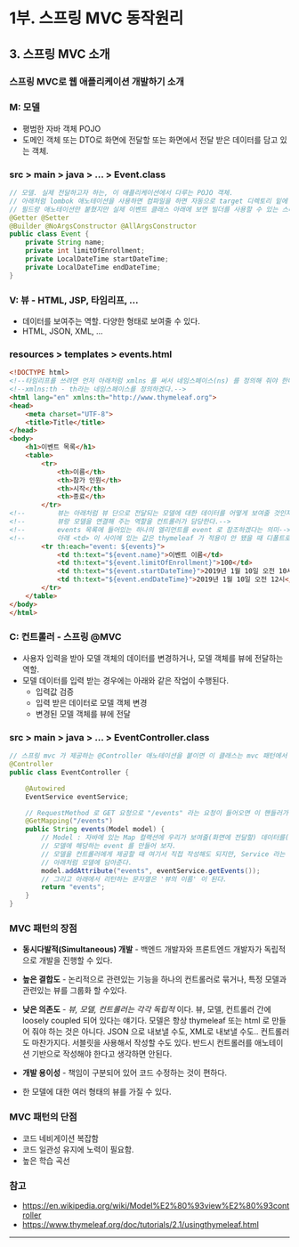 # 1부. 스프링 MVC 동작원리

## 3. 스프링 MVC 소개

### 스프링 MVC로 웹 애플리케이션 개발하기 소개

### M: 모델 
 * 평범한 자바 객체 POJO
 * 도메인 객체 또는 DTO로 화면에 전달할 또는 화면에서 전달 받은 데이터를 담고 있는 객체.

### src > main > java > ... > Event.class
```java
// 모델. 실제 전달하고자 하는, 이 애플리케이션에서 다루는 POJO 객체.
// 아래처럼 lombok 애노테이션을 사용하면 컴파일을 하면 자동으로 target 디렉토리 밑에
// 필드랑 애노테이션만 붙혔지만 실제 이벤트 클래스 아래에 보면 빌더를 사용할 수 있는 스태틱 클래스들 까지 전부 추가된다.
@Getter @Setter
@Builder @NoArgsConstructor @AllArgsConstructor
public class Event {
    private String name;
    private int limitOfEnrollment;
    private LocalDateTime startDateTime;
    private LocalDateTime endDateTime;
}
```


### V: 뷰 - HTML, JSP, ​타임리프​, ...
 * 데이터를 보여주는 역할. 다양한 형태로 보여줄 수 있다. 
 * HTML, JSON, XML, ...

### resources > templates > events.html
```html
<!DOCTYPE html>
<!--타임리프를 쓰려면 먼저 아래처럼 xmlns 를 써서 네임스페이스(ns) 를 정의해 줘야 한다.-->
<!--xmlns:th - th라는 네임스페이스를 정의하겠다.-->
<html lang="en" xmlns:th="http://www.thymeleaf.org">
<head>
    <meta charset="UTF-8">
    <title>Title</title>
</head>
<body>
    <h1>이벤트 목록</h1>
    <table>
        <tr>
            <th>이름</th>
            <th>참가 인원</th>
            <th>시작</th>
            <th>종료</th>
        </tr>
<!--        뷰는 아래처럼 뷰 단으로 전달되는 모델에 대한 데이터를 어떻게 보여줄 것인지를 처리하는 것.-->
<!--        뷰랑 모델을 연결해 주는 역할을 컨트롤러가 담당한다.-->
<!--        events 목록에 들어있는 하나의 엘리먼트를 event 로 참조하겠다는 의미-->
<!--        아래 <td> 이 사이에 있는 값은 thymeleaf 가 적용이 안 됐을 때 디폴트로 보여주는 값을 정의해 둔 것.</td>-->
        <tr th:each="event: ${events}">
            <td th:text="${event.name}">이벤트 이름</td>
            <td th:text="${event.limitOfEnrollment}">100</td>
            <td th:text="${event.startDateTime}">2019년 1월 10일 오전 10시</td>
            <td th:text="${event.endDateTime}">2019년 1월 10일 오전 12시</td>
        </tr>
    </table>
</body>
</html>
```


### C: 컨트롤러 - 스프링 @MVC
 * 사용자 입력을 받아 모델 객체의 데이터를 변경하거나, 모델 객체를 뷰에 전달하는 역할.
 * 모델 데이터를 입력 받는 경우에는 아래와 같은 작업이 수행된다.
    * 입력값 검증
    * 입력 받은 데이터로 모델 객체 변경
    * 변경된 모델 객체를 뷰에 전달

### src > main > java > ... > EventController.class
```java
// 스프링 mvc 가 제공하는 @Controller 애노테이션을 붙이면 이 클래스는 mvc 패턴에서 컨트롤러 역할을 하는 클래스가 된다.
@Controller
public class EventController {

    @Autowired
    EventService eventService;

    // RequestMethod 로 GET 요청으로 "/events" 라는 요청이 들어오면 이 핸들러가 그 요청을 처리하는 컨트롤러가 된다.
    @GetMapping("/events")
    public String events(Model model) {
        // Model : 자바에 있는 Map 컬랙션에 우리가 보여줄(화면에 전달할) 데이터를(객체를) 담으면 되는 개념.
        // 모델에 해당하는 event 를 만들어 보자.
        // 모델을 컨트롤러에게 제공할 때 여기서 직접 작성해도 되지만, Service 라는 클래스를 만들어 제공하는것이 일반적이다.
        // 아래처럼 모델에 담아준다.
        model.addAttribute("events", eventService.getEvents());
        // 그리고 아래에서 리턴하는 문자열은 '뷰의 이름' 이 된다.
        return "events";
    }
}
```

### MVC 패턴의 장점
 * __동시다발적(Simultaneous) 개발__ - 백엔드 개발자와 프론트엔드 개발자가 독립적으로 개발을 진행할 수 있다.

 * __높은 결합도__ - 논리적으로 관련있는 기능을 하나의 컨트롤러로 묶거나, 특정 모델과 관련있는 뷰를 그룹화 할 수있다. 

 * __낮은 의존도__ - _뷰, 모델, 컨트롤러는 각각 독립적_ 이다. 뷰, 모델, 컨트롤러 간에 loosely coupled 되어 있다는 얘기다. 모델은 항상 thymeleaf 또는 html 로 만들어 줘야 하는 것은 아니다. JSON 으로 내보낼 수도, XML로 내보낼 수도.. 컨트롤러도 마찬가지다. 서블릿을 사용해서 작성할 수도 있다. 반드시 컨트롤러를 애노테이션 기반으로 작성해야 한다고 생각하면 안된다.

 * __개발 용이성__ - 책임이 구분되어 있어 코드 수정하는 것이 편하다.

 * 한 모델에 대한 여러 형태의 뷰를 가질 수 있다.

### MVC 패턴의 단점
 * 코드 네비게이션 복잡함
 * 코드 일관성 유지에 노력이 필요함. 
 * 높은 학습 곡선

### 참고
 * https://en.wikipedia.org/wiki/Model%E2%80%93view%E2%80%93controller
 * https://www.thymeleaf.org/doc/tutorials/2.1/usingthymeleaf.html

---